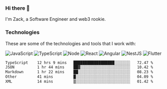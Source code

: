 ### Hi there 👋
I'm Zack, a Software Engineer and web3 rookie.

### Technologies
These are some of the technologies and tools that I work with:

![JavaScript](https://img.shields.io/badge/JavaScript-323330.svg?logo=javascript&logoColor=F7DF1E) 
![TypeScript](https://img.shields.io/badge/TypeScript-007ACC.svg?logo=typescript&logoColor=white) 
![Node](https://img.shields.io/badge/Node.js-43853D.svg?logo=node.js&logoColor=white)
![React](https://img.shields.io/badge/React-20232a.svg?logo=react&logoColor=61DAFB) 
![Angular](https://img.shields.io/badge/Angular-E23237.svg?logo=angularjs&logoColor=white)
![NestJS](https://img.shields.io/badge/NestJS-E0234E?logo=nestjs&logoColor=white)
![Flutter](https://img.shields.io/badge/Flutter-02569B.svg?logo=flutter&logoColor=white)

<!--START_SECTION:waka-->

```txt
TypeScript    12 hrs 9 mins   ██████████████████░░░░░░░   72.47 %
JSON          1 hr 44 mins    ██▓░░░░░░░░░░░░░░░░░░░░░░   10.42 %
Markdown      1 hr 22 mins    ██░░░░░░░░░░░░░░░░░░░░░░░   08.23 %
Other         41 mins         █░░░░░░░░░░░░░░░░░░░░░░░░   04.09 %
XML           14 mins         ▒░░░░░░░░░░░░░░░░░░░░░░░░   01.42 %
```

<!--END_SECTION:waka-->
